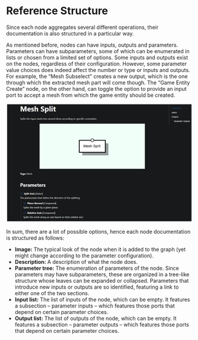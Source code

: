 ﻿# Reference Structure

Since each node aggregates several different operations, their documentation is also structured in a particular way.

As mentioned before, nodes can have inputs, outputs and parameters. Parameters can have subparameters, some of which can be enumerated in lists or chosen from a limited set of options. Some inputs and outputs exist on the nodes, regardless of their configuration. However, some parameter value choices does indeed affect the number or type or inputs and outputs. For example, the “Mesh Subselect” creates a new output, which is the one through which the extracted mesh part will come though. The “Game Entity Create” node, on the other hand, can toggle the option to provide an input port to accept a mesh from which the game entity should be created.

![Node Doc Example](NodeDocExample.gif)

In sum, there are a lot of possible options, hence each node documentation is structured as follows:

* **Image:** The typical look of the node when it is added to the graph (yet might change according to the parameter configuration).
* **Description:** A description of what the node does.
* **Parameter tree:** The enumeration of parameters of the node. Since parameters may have subparameters, these are organized in a tree-like structure whose leaves can be expanded or collapsed. Parameters that introduce new inputs or outputs are so identified, featuring a link to either one of the two sections.
* **Input list:** The list of inputs of the node, which can be empty. It features a subsection – parameter inputs – which features those ports that depend on certain parameter choices.
* **Output list:** The list of outputs of the node, which can be empty. It features a subsection – parameter outputs – which features those ports that depend on certain parameter choices.
